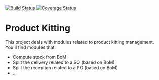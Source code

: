 [![Build Status](https://travis-ci.org/OCA/product-kitting.svg?branch=7.0)](https://travis-ci.org/OCA/product-kitting)
[![Coverage Status](https://coveralls.io/repos/OCA/product-kitting/badge.png?branch=7.0)](https://coveralls.io/r/OCA/product-kitting?branch=7.0)

Product Kitting
===============


This project deals with modules related to product kitting management. You'll find modules that:

 - Compute stock from BoM
 - Split the delivery related to a SO (based on BoM)
 - Split the reception related to a PO (based on BoM)
 - ...

